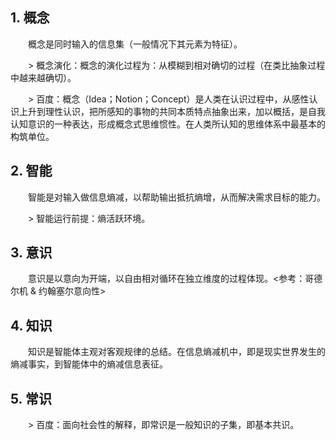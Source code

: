 ## 1. 概念
　　概念是同时输入的信息集（一般情况下其元素为特征）。

　　> 概念演化：概念的演化过程为：从模糊到相对确切的过程（在类比抽象过程中越来越确切）。

　　> 百度：概念（Idea；Notion；Concept）是人类在认识过程中，从感性认识上升到理性认识，把所感知的事物的共同本质特点抽象出来，加以概括，是自我认知意识的一种表达，形成概念式思维惯性。在人类所认知的思维体系中最基本的构筑单位。

## 2. 智能
　　智能是对输入做信息熵减，以帮助输出抵抗熵增，从而解决需求目标的能力。

　　> 智能运行前提：熵活跃环境。

## 3. 意识

　　意识是以意向为开端，以自由相对循环在独立维度的过程体现。<参考：哥德尔机 & 约翰塞尔意向性>

## 4. 知识
　　知识是智能体主观对客观规律的总结。在信息熵减机中，即是现实世界发生的熵减事实，到智能体中的熵减信息表征。

## 5. 常识
　　> 百度：面向社会性的解释，即常识是一般知识的子集，即基本共识。
